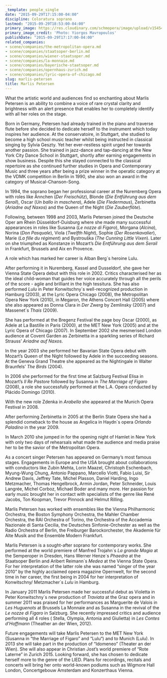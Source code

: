 ```yaml
---
_template: people_single
date: "2015-09-29T17:15:00-04:00"
discipline: Coloratura soprano
lastmod: "2015-09-29T18:53:00-04:00"
primary_image: https://res.cloudinary.com/schmopera/image/upload/v1545409169/media/webhook-uploads/1443560075892/marlis_petersen3_photo_y.mavropoulosSquare.jpg.jpg
primary_image_credit: 'Photo: Yiorgos Mavropoulos'
publishDate: "2015-09-29T17:17:00-04:00"
related_companies:
- scene/companies/the-metropolitan-opera.md
- scene/companies/staatsoper-berlin.md
- scene/companies/wiener-staatsoper.md
- scene/companies/la-monnaie.md
- scene/companies/bayerische-staatsoper.md
- scene/companies/opernhaus-zurich.md
- scene/companies/lyric-opera-of-chicago.md
slug: marlis-petersen
title: Marlis Petersen
---
```


What the artistic world and audiences find so enchanting about Marlis Petersen is an ability to combine a voice of rare crystal clarity and brightness with an alert presence that enables her to completely identify with all her roles on the stage.

Born in Germany, Petersen had already trained in the piano and traverse flute before she decided to dedicate herself to the instrument which today inspires her audience. At the conservatoire, in Stuttgart, she studied to become a high school music teacher whilst being instructed in classical singing by Sylvia Geszty. Yet her ever-restless spirit urged her towards another passion. She trained in jazz-dance and tap-dancing at the New York City Dance School in Stuttgart, shortly after earning engagements in show business. Despite this she stayed connected to the classical repertoire as she continued further studies in Opera and Contemporary Music and three years after being a prize winner in the operatic category at the VDMK competition in Berlin in 1990, she also won an award in the category of Musical-Chanson-Song.

In 1994, the soprano began her professional career at the Nuremberg Opera with roles like Ännchen (*Der Freischütz*), Blonde (*Die Entführung aus dem Serail*), Oscar (*Un ballo in maschera*), Adele (*Die Fledermaus*), Zerbinetta (*Ariadne auf Naxos*) and the Queen of the Night (*Die Zauberflöte*).

Following, between 1998 and 2003, Marlis Petersen joined the Deutsche Oper am Rhein Düsseldorf-Duisburg where she made many successful appearances in roles like Susanna (*Le nozze di Figaro*), Morgana (*Alcina*), Norina (*Don Pasquale*), Viola (*Twelfth Night*), Sophie (*Der Rosenkavalier*), Marie (*La fille du régiment*) and Bystrouška (*The Cunning Little Vixen*). Later on she triumphed as Konstanze in Mozart’s *Die Entführung aus dem Serail* in Frankfurt, Brussels and Aix en Provence.

A role which has marked her career is Alban Berg´s heroine Lulu.

After performing it in Nuremberg, Kassel and Dusseldorf, she gave her Vienna State Opera debut with this role in 2002. Critics characterised her as the ideal child-woman that guides her voice accurately through all the perils of the score - agile and brilliant in the high tessitura. She has also performed *Lulu* in Peter Konwitschny´s well-recognized production in Hamburg (2003), at the Lyric Opera Chicago (2008), the Metropolitan Opera New York (2010), in Megaron, the Athens Concert Hall (2005) where she also appeared as Donna Clara in *Der Zwerg* by Zemlinsky (2007) and Massenet´s *Thais* (2009).

She has performed at the Bregenz Festival the page boy Oscar (2000), as Adele at La Bastille in Paris (2000), at the MET New York (2005) and at the Lyric Opera of Chicago (2007). In September 2002 she mesmerised London audience at Covent Garden as Zerbinetta in a sparkling series of Richard Strauss’ *Ariadne auf Naxos*.

In the year 2003 she performed her Bavarian State Opera debut with Mozart’s Queen of the Night followed by Adele in the succeeding seasons. At the Geneva Grand Theatre she appeared as the Nightingale in Walter Braunfels’ *The Birds* (2004).

In 2006 she performed for the first time at Salzburg Festival Elisa in Mozart’s *Il Re Pastore* followed by Susanna in *The Marriage of Figaro* (2008), a role she successfully performed at the L.A. Opera conducted by Plácido Domingo (2010).

With the new role Zdenka in *Arabella* she appeared at the Munich Opera Festival in 2008.

After performing Zerbinetta in 2005 at the Berlin State Opera she had a splendid comeback to the house as Angelica in Haydn´s opera *Orlando Paladino* in the year 2009.

In March 2010 she jumped in for the opening night of Hamlet in New York with only two days of rehearsals what made the audience and media praise her to be the savior of the Metropolitan Opera.

As a concert singer Petersen has appeared on Germany’s most famous stages. Engagements in Europe and the USA brought about collaborations with conductors like Zubin Mehta, Lorin Maazel, Christoph Eschenbach, Myung-Wung Chung, Antonio Pappano, Marcello Viotti, Fabio Luisi, Sir Andrew Davis, Jeffrey Tate, Michel Plasson, Daniel Harding, Ingo Metzmacher, Thomas Hengelbrock, Armin Jordan, Peter Schneider, Louis Langrée, Michel Corboz, Michael Boder and many more. Her passion for early music brought her in contact with specialists of the genre like René Jacobs, Ton Koopman, Trevor Pinnock and Helmut Rilling.

Marlis Petersen has worked with ensembles like the Vienna Philharmonic Orchestra, the Boston Symphony Orchestra, the Mahler Chamber Orchestra, the RAI Orchestra of Torino, the Orchestra of the Accademia Nazionale di Santa Cecilia, the Deutsches Sinfonie-Orchester as well as the Radio Orchestra of Berlin, the Freiburger Barockorchester, the Akademie für Alte Musik and the Ensemble Modern Frankfurt.

Marlis Petersen is a sought-after soprano for contemporary works. She performed at the world premiere of Manfred Trojahn´s *La grande Magia* at the Semperoper in Dresden, Hans Werner Henze´s *Phaedra* at the Staatsoper Berlin and Aribert Reimann´s *Medea* at the Vienna State Opera. For her interpretation of the latter role she was named “singer of the year 2010” by the highly acclaimed opera magazine Opernwelt, for the second time in her career, the first being in 2004 for her interpretation of Konwitschny/ Metzmacher´s *Lulu* in Hamburg.

In January 2011 Marlis Petersen made her successful debut as Violetta in Peter Konwitschny´s new production of *Traviata* at the Graz opera and in summer 2011 was praised for her performances as Marguerite de Valois in  *Les Huguenots* at Brussels La Monnaie and as Susanna in the revival of the *Le nozze di Figaro* in Salzburg.  She recently impressed critics and audience performing all 4 roles ( Stella, Olympia, Antonia and Giulietta) in *Les Contes d’Hoffmann* (Theather an der Wien, 2012).

Future engagements will take Marlis Petersen to the MET New York (Susanna in “the Marriage of Figaro” and “Lulu“) and to Munich (Lulu). In 2013 she will take part in the production of “Idomeneo” (Theater an der Wien). She will also appear in Christian Jost’s world premiere of “Rote Laterne” in Zurich 2015. Looking forward, she has chosen to dedicate herself more to the genre of the LIED. Plans for recordings, recitals and concerts will bring her onto world-known podiums such as Wigmore Hall London, Concertgebouw Amsterdam and Konzerthaus Vienna.
